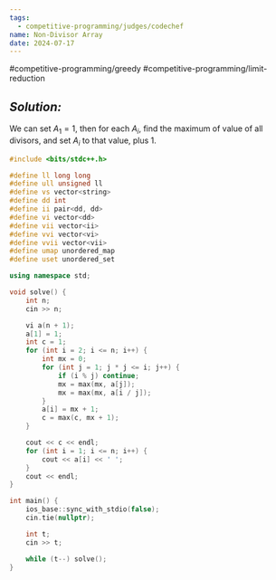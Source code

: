```yaml
---
tags:
  - competitive-programming/judges/codechef
name: Non-Divisor Array
date: 2024-07-17
---
```

#competitive-programming/greedy #competitive-programming/limit-reduction 
## _Solution:_
We can set $A_1=1$, then for each $A_i$, find the maximum of value of all divisors, and set $A_i$ to that value, plus 1.


```cpp
#include <bits/stdc++.h>

#define ll long long
#define ull unsigned ll
#define vs vector<string>
#define dd int
#define ii pair<dd, dd>
#define vi vector<dd>
#define vii vector<ii>
#define vvi vector<vi>
#define vvii vector<vii>
#define umap unordered_map
#define uset unordered_set

using namespace std;

void solve() {
    int n;
    cin >> n;

    vi a(n + 1);
    a[1] = 1;
    int c = 1;
    for (int i = 2; i <= n; i++) {
        int mx = 0;
        for (int j = 1; j * j <= i; j++) {
            if (i % j) continue;
            mx = max(mx, a[j]);
            mx = max(mx, a[i / j]);
        }
        a[i] = mx + 1;
        c = max(c, mx + 1);
    }

    cout << c << endl;
    for (int i = 1; i <= n; i++) {
        cout << a[i] << ' ';
    }
    cout << endl;
}

int main() {
    ios_base::sync_with_stdio(false);
    cin.tie(nullptr);

    int t;
    cin >> t;

    while (t--) solve();
}
```